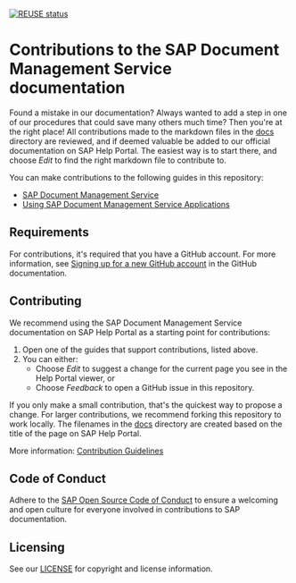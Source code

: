 [![REUSE status]()]()

# Contributions to the SAP Document Management Service documentation

Found a mistake in our documentation? Always wanted to add a step in one of our procedures that could save many others much time? Then you're at the right place! All contributions made to the markdown files in the [docs](docs) directory are reviewed, and if deemed valuable be added to our official documentation on SAP Help Portal. The easiest way is to start there, and choose _Edit_ to find the right markdown file to contribute to.

You can make contributions to the following guides in this repository:

* [SAP Document Management Service](https://help.sap.com/docs/document-management-service/sap-document-management-service/what-is-document-management-service?version=Cloud)
* [Using SAP Document Management Service Applications](https://help.sap.com/docs/document-management-service/using-sap-document-management-service-applications/sap-document-management-service-user-guide)

## Requirements

For contributions, it's required that you have a GitHub account. For more information, see [Signing up for a new GitHub account](https://docs.github.com/en/github/getting-started-with-github/signing-up-for-a-new-github-account) in the GitHub documentation.


## Contributing

We recommend using the SAP Document Management Service documentation on SAP Help Portal as a starting point for contributions:

1. Open one of the guides that support contributions, listed above.
1. You can either:
    * Choose *Edit* to suggest a change for the current page you see in the Help Portal viewer, or
    * Choose *Feedback* to open a GitHub issue in this repository.

If you only make a small contribution, that's the quickest way to propose a change. For larger contributions, we recommend forking this repository to work locally. The filenames in the [docs](docs) directory are created based on the title of the page on SAP Help Portal.

More information: [Contribution Guidelines](https://help.sap.com/products/open-documentation-initiative/contribution-guidelines/readme.html)

## Code of Conduct

Adhere to the [SAP Open Source Code of Conduct](https://github.com/SAP-docs/.github/blob/main/CODE_OF_CONDUCT.md) to ensure a welcoming and open culture for everyone involved in contributions to SAP documentation.

## Licensing

See our [LICENSE](LICENSE) for copyright and license information.










